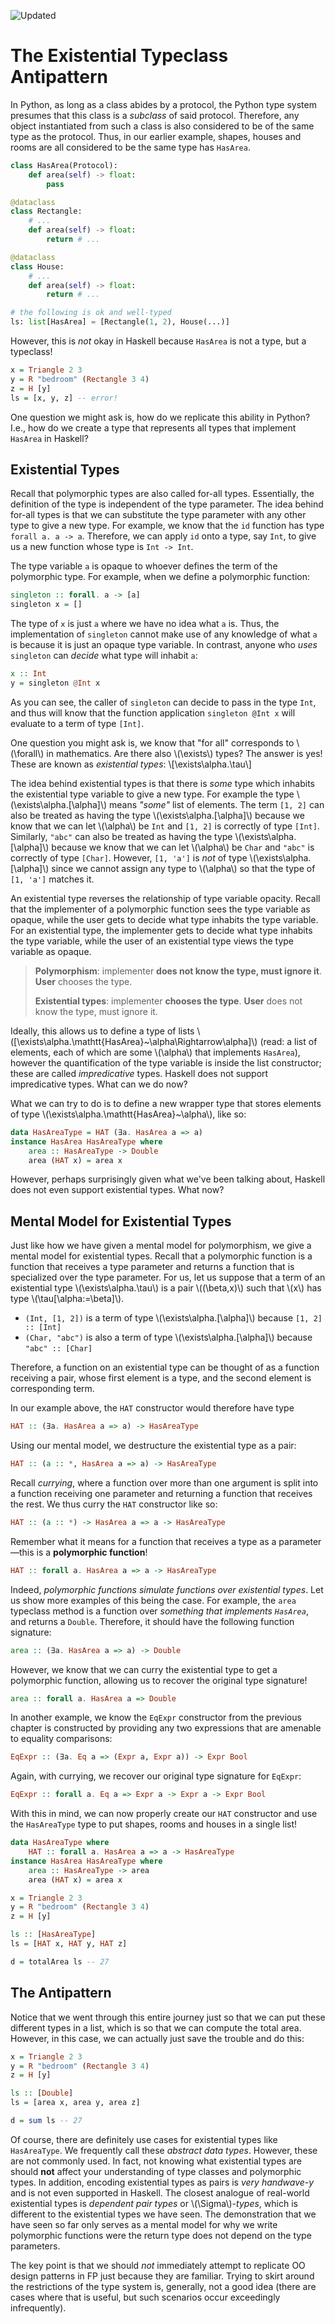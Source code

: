 ![Updated][update-shield]

# The Existential Typeclass Antipattern

In Python, as long as a class abides by a protocol, the Python type system presumes that this class is a _subclass_ of said protocol. Therefore, any object instantiated from such a class is also considered to be of the same type as the protocol. Thus, in our earlier example, shapes, houses and rooms are all considered to be the same type has `HasArea`.

```python
class HasArea(Protocol):
    def area(self) -> float:
        pass

@dataclass
class Rectangle:
    # ...
    def area(self) -> float:
        return # ...

@dataclass
class House:
    # ...
    def area(self) -> float:
        return # ...

# the following is ok and well-typed
ls: list[HasArea] = [Rectangle(1, 2), House(...)]
```

However, this is _not_ okay in Haskell because `HasArea` is not a type, but a typeclass!

```haskell
x = Triangle 2 3
y = R "bedroom" (Rectangle 3 4)
z = H [y]
ls = [x, y, z] -- error!
```

One question we might ask is, how do we replicate this ability in Python? I.e., how do we create a type that represents all types that implement `HasArea` in Haskell?

## Existential Types
Recall that polymorphic types are also called for-all types. Essentially, the definition of the type is independent of the type parameter. The idea behind for-all types is that we can substitute the type parameter with any other type to give a new type. For example, we know that the `id` function has type `forall a. a -> a`. Therefore, we can apply `id` onto a type, say `Int`, to give us a new function whose type is `Int -> Int`.

The type variable `a` is opaque to whoever defines the term of the polymorphic type. For example, when we define a polymorphic function:

```haskell
singleton :: forall. a -> [a]
singleton x = []
```
The type of `x` is just `a` where we have no idea what `a` is. Thus, the implementation of `singleton` cannot make use of any knowledge of what `a` is because it is just an opaque type variable. In contrast, anyone who _uses_ `singleton` can _decide_ what type will inhabit `a`:

```haskell
x :: Int
y = singleton @Int x
```
As you can see, the caller of `singleton` can decide to pass in the type `Int`, and thus will know that the function application `singleton @Int x` will evaluate to a term of type `[Int]`.

One question you might ask is, we know that "for all" corresponds to \\(\forall\\) in mathematics. Are there also \\(\exists\\) types? The answer is yes! These are known as _existential types_:
\\[\exists\alpha.\tau\\]

The idea behind existential types is that there is _some_ type which inhabits the existential type variable to give a new type. For example the type \\(\exists\alpha.[\alpha]\\) means _"some"_ list of elements. The term `[1, 2]` can also be treated as having the type \\(\exists\alpha.[\alpha]\\) because we know that we can let \\(\alpha\\) be `Int` and `[1, 2]` is correctly of type `[Int]`. Similarly, `"abc"` can also be treated as having the type \\(\exists\alpha.[\alpha]\\) because we know that we can let \\(\alpha\\) be `Char` and `"abc"` is correctly of type `[Char]`. However, `[1, 'a']` is _not_ of type \\(\exists\alpha.[\alpha]\\) since we cannot assign any type to \\(\alpha\\) so that the type of `[1, 'a']` matches it.

An existential type reverses the relationship of type variable opacity. Recall that the implementer of a polymorphic function sees the type variable as opaque, while the user gets to decide what type inhabits the type variable. For an existential type, the implementer gets to decide what type inhabits the type variable, while the user of an existential type views the type variable as opaque.

> **Polymorphism**: implementer **does not know the type, must ignore it**. **User** chooses the type.
>
> **Existential types**: implementer **chooses the type**. **User** does not know the type, must ignore it.

Ideally, this allows us to define a type of lists \\([\exists\alpha.\mathtt{HasArea}~\alpha\Rightarrow\alpha]\\) (read: a list of elements, each of which are some \\(\alpha\\) that implements `HasArea`), however the quantification of the type variable is inside the list constructor; these are called _impredicative_ types. Haskell does not support impredicative types. What can we do now?

What we can try to do is to define a new wrapper type that stores elements of type \\(\exists\alpha.\mathtt{HasArea}~\alpha\\), like so:

```haskell
data HasAreaType = HAT (∃a. HasArea a => a)
instance HasArea HasAreaType where
    area :: HasAreaType -> Double
    area (HAT x) = area x
```
However, perhaps surprisingly given what we've been talking about, Haskell does not even support existential types. What now?

## Mental Model for Existential Types

Just like how we have given a mental model for polymorphism, we give a mental model for existential types. Recall that a polymorphic function is a function that receives a type parameter and returns a function that is specialized over the type parameter. For us, let us suppose that a term of an existential type \\(\exists\alpha.\tau\\) is a pair \\((\beta,x)\\) such that \\(x\\) has type \\(\tau[\alpha:=\beta]\\).

- `(Int, [1, 2])` is a term of type \\(\exists\alpha.[\alpha]\\) because `[1, 2] :: [Int]`
- `(Char, "abc")` is also a term of type \\(\exists\alpha.[\alpha]\\) because `"abc" :: [Char]`

Therefore, a function on an existential type can be thought of as a function receiving a pair, whose first element is a type, and the second element is corresponding term. 

In our example above, the `HAT` constructor would therefore have type

```haskell
HAT :: (∃a. HasArea a => a) -> HasAreaType
```
Using our mental model, we destructure the existential type as a pair:
```haskell
HAT :: (a :: *, HasArea a => a) -> HasAreaType
```
Recall _currying_, where a function over more than one argument is split into a function receiving one parameter and returning a function that receives the rest. We thus curry the `HAT` constructor like so:
```haskell
HAT :: (a :: *) -> HasArea a => a -> HasAreaType
```
Remember what it means for a function that receives a type as a parameter&mdash;this is a **polymorphic function**!
```haskell
HAT :: forall a. HasArea a => a -> HasAreaType
```
Indeed, _polymorphic functions simulate functions over existential types_. Let us show more examples of this being the case. For example, the `area` typeclass method is a function over _something that implements `HasArea`_, and returns a `Double`. Therefore, it should have the following function signature:
```haskell
area :: (∃a. HasArea a => a) -> Double
```
However, we know that we can curry the existential type to get a polymorphic function, allowing us to recover the original type signature!
```haskell
area :: forall a. HasArea a => Double
```

In another example, we know the `EqExpr` constructor from the previous chapter is constructed by providing any two expressions that are amenable to equality comparisons:
```haskell
EqExpr :: (∃a. Eq a => (Expr a, Expr a)) -> Expr Bool
```
Again, with currying, we recover our original type signature for `EqExpr`:
```haskell
EqExpr :: forall a. Eq a => Expr a -> Expr a -> Expr Bool
```

With this in mind, we can now properly create our `HAT` constructor and use the `HasAreaType` type to put shapes, rooms and houses in a single list!

```haskell
data HasAreaType where
    HAT :: forall a. HasArea a => a -> HasAreaType
instance HasArea HasAreaType where
    area :: HasAreaType -> area
    area (HAT x) = area x

x = Triangle 2 3
y = R "bedroom" (Rectangle 3 4)
z = H [y]

ls :: [HasAreaType]
ls = [HAT x, HAT y, HAT z]

d = totalArea ls -- 27
```

## The Antipattern

Notice that we went through this entire journey just so that we can put these different types in a list, which is so that we can compute the total area. However, in this case, we can actually just save the trouble and do this:

```haskell
x = Triangle 2 3
y = R "bedroom" (Rectangle 3 4)
z = H [y]

ls :: [Double]
ls = [area x, area y, area z]

d = sum ls -- 27
```

Of course, there are definitely use cases for existential types like `HasAreaType`. We frequently call these _abstract data types_. However, these are not commonly used. In fact, not knowing what existential types are should **not** affect your understanding of type classes and polymorphic types. In addition, encoding existential types as pairs is _very handwave-y_ and is not even supported in Haskell. The closest analogue of real-world existential types is _dependent pair types_ or \\(\Sigma\\)-_types_, which is different to the existential types we have seen. The demonstration that we have seen so far only serves as a mental model for why we write polymorphic functions were the return type does not depend on the type parameters.

The key point is that we should _not_ immediately attempt to replicate OO design patterns in FP just because they are familiar. Trying to skirt around the restrictions of the type system is, generally, not a good idea (there are cases where that is useful, but such scenarios occur exceedingly infrequently). 

[update-shield]: https://img.shields.io/badge/LAST%20UPDATED-26%20OCT%202024-57ffd8?style=for-the-badge
